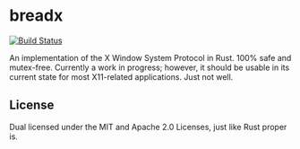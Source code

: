 # breadx

[![Build Status](https://dev.azure.com/jtnunley01/gui-tools/_apis/build/status/not-a-seagull.breadx?branchName=master)](https://dev.azure.com/jtnunley01/gui-tools/_build/latest?definitionId=11&branchName=master)

An implementation of the X Window System Protocol in Rust. 100% safe and mutex-free. Currently a work in progress; however, it should be usable in its current state for most X11-related applications. Just not well.

## License

Dual licensed under the MIT and Apache 2.0 Licenses, just like Rust proper is.
